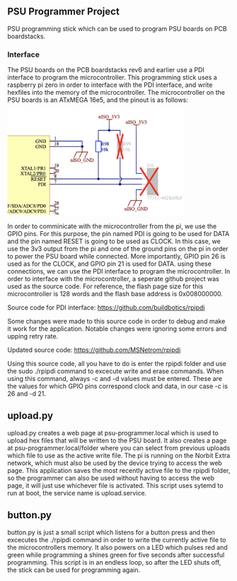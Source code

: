 ## PSU Programmer Project

PSU programming stick which can be used to program PSU boards on PCB boardstacks.

### Interface

The PSU boards on the PCB boardstacks rev6 and earlier use a PDI interface to program the microcontroller. This programming stick uses a raspberry pi zero in order to interface with the PDI interface, and write hexfiles into the memory of the microcontroller. The microcontroller on the PSU boards is an ATxMEGA 16e5, and the pinout is as follows:

<img
src="images/Prog_Input(OLD).png"
style="width:400px;"
/>

In order to comminicate with the microcontroller from the pi, we use the GPIO pins. For this purpose, the pin named PDI is going to be used for DATA and the pin named RESET is going to be used as CLOCK. In this case, we use the 3v3 output from the pi and one of the ground pins on the pi in order to power the PSU board while connected. More importantly, GPIO pin 26 is used as for the CLOCK, and GPIO pin 21 is used for DATA. using these connections, we can use the PDI interface to program the microcontroller. In order to interface with the microcontroller, a seperate github project was used as the source code. For reference, the flash page size for this microcontroller is 128 words and the flash base address is 0x008000000.

Source code for PDI interface: https://github.com/buildbotics/rpipdi

Some changes were made to this source code in order to debug and make it work for the application. Notable changes were ignoring some errors and upping retry rate.

Updated source code: https://github.com/MSNetrom/rpipdi

Using this source code, all you have to do is enter the rpipdi folder and use the sudo ./rpipdi command to excecute write and erase commands. When using this command, always -c and -d values must be entered. These are the values for which GPIO pins correspond clock and data, in our case -c is 26 and -d 21.

## upload.py

upload.py creates a web page at psu-programmer.local which is used to upload hex files that will be written to the PSU board. It also creates a page at psu-programmer.local/folder where you can select from previous uploads which file to use as the active write file. The pi is running on the Norbit Extra network, which must also be used by the device trying to access the web page. This application saves the most recently active file to the rpipdi folder, so the programmer can also be used without having to access the web page, it will just use whichever file is activated. This script uses sytemd to run at boot, the service name is upload.service.

## button.py

button.py is just a small script which listens for a button press and then excecutes the ./rpipdi command in order to write the currently active file to the microcontrollers memory. It also powers on a LED which pulses red and green while programming a shines green for five seconds after successful programming. This script is in an endless loop, so after the LED shuts off, the stick can be used for programming again.

